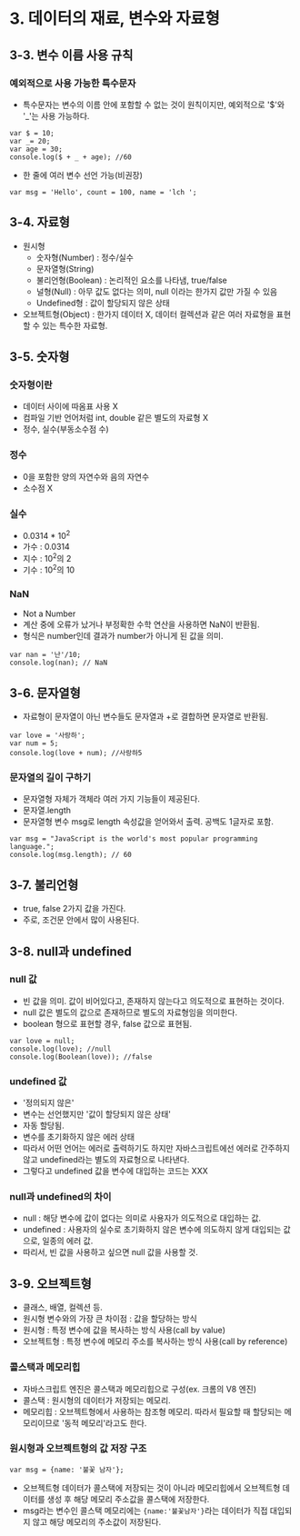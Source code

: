 # 3. 데이터의 재료, 변수와 자료형
## 3-3. 변수 이름 사용 규칙
### 예외적으로 사용 가능한 특수문자
- 특수문자는 변수의 이름 안에 포함할 수 없는 것이 원칙이지만, 예외적으로 '$'와 '_'는 사용 가능하다.

```
var $ = 10;
var _= 20;
var age = 30;
console.log($ + _ + age); //60

```
- 한 줄에 여러 변수 선언 가능(비권장)

```
var msg = 'Hello', count = 100, name = 'lch ';
```

## 3-4. 자료형
- 원시형
    - 숫자형(Number) : 정수/실수
    - 문자열형(String)
    - 불리언형(Boolean) : 논리적인 요소를 나타냄, true/false
    - 널형(Null) : 아무 값도 없다는 의미, null 이라는 한가지 값만 가질 수 있음
    - Undefined형 : 값이 할당되지 않은 상태
- 오브젝트형(Object) : 한가지 데이터 X, 데이터 컬렉션과 같은 여러 자료형을 표현할 수 있는 특수한 자료형.

## 3-5. 숫자형
### 숫자형이란
- 데이터 사이에 따옴표 사용 X
- 컴파일 기반 언어처럼 int, double 같은 별도의 자료형 X
- 정수, 실수(부동소수점 수)

### 정수
- 0을 포함한 양의 자연수와 음의 자연수
- 소수점 X

### 실수
- 0.0314 * 10<sup>2</sup>
- 가수 : 0.0314
- 지수 : 10<sup>2</sup>의 2
- 기수 : 10<sup>2</sup>의 10

### NaN
- Not a Number
- 계산 중에 오류가 났거나 부정확한 수학 연산을 사용하면 NaN이 반환됨.
- 형식은 number인데 결과가 number가 아니게 된 값을 의미.

```
var nan = '난'/10;
console.log(nan); // NaN

```

## 3-6. 문자열형
- 자료형이 문자열이 아닌 변수들도 문자열과 +로 결합하면 문자열로 반환됨.

```
var love = '사랑하';
var num = 5;
console.log(love + num); //사랑하5
```

### 문자열의 길이 구하기
- 문자열형 자체가 객체라 여러 가지 기능들이 제공된다.
- 문자열.length
- 문자열형 변수 msg로 length 속성값을 얻어와서 출력. 공백도 1글자로 포함.

```
var msg = "JavaScript is the world's most popular programming language.";
console.log(msg.length); // 60
```

## 3-7. 불리언형
- true, false 2가지 값을 가진다.
- 주로, 조건문 안에서 많이 사용된다.


## 3-8. null과 undefined
### null 값
- 빈 값을 의미. 값이 비어있다고, 존재하지 않는다고 의도적으로 표현하는 것이다.
- null 값은 별도의 값으로 존재하므로 별도의 자료형임을 의미한다.
- boolean 형으로 표현할 경우, false 값으로 표현됨.

```
var love = null;
console.log(love); //null
console.log(Boolean(love)); //false

```

### undefined 값
- '정의되지 않은'
- 변수는 선언했지만 '값이 할당되지 않은 상태'
- 자동 할당됨.
- 변수를 초기화하지 않은 에러 상태
- 따라서 어떤 언어는 에러로 출력하기도 하지만 자바스크립트에선 에러로 간주하지 않고 undefined라는 별도의 자료형으로 나타낸다.
- 그렇다고 undefined 값을 변수에 대입하는 코드는 XXX

### null과 undefined의 차이
- null : 해당 변수에 값이 없다는 의미로 사용자가 의도적으로 대입하는 값.
- undefined : 사용자의 실수로 초기화하지 않은 변수에 의도하지 않게 대입되는 값으로, 일종의 에러 값.
- 따리서, 빈 값을 사용하고 싶으면 null 값을 사용할 것.

## 3-9. 오브젝트형
- 클래스, 배열, 컬렉션 등.
- 원시형 변수와의 가장 큰 차이점 : 값을 할당하는 방식
- 원시형 : 특정 변수에 값을 복사하는 방식 사용(call by value)
- 오브젝트형 : 특정 변수에 메모리 주소를 복사하는 방식 사용(call by reference)

### 콜스택과 메모리힙
- 자바스크립트 엔진은 콜스택과 메모리힙으로 구성(ex. 크롬의 V8 엔진)
- 콜스택 : 원시형의 데이터가 저장되는 메모리.
- 메모리힙 : 오브젝트형에서 사용하는 참조형 메모리. 따라서 필요할 때 할당되는 메모리이므로 '동적 메모리'라고도 한다.

### 원시형과 오브젝트형의 값 저장 구조

```
var msg = {name: '불꽃 남자'};
```
- 오브젝트형 데이터가 콜스택에 저장되는 것이 아니라 메모리힙에서 오브젝트형 데이터를 생성 후 해당 메모리 주소값을 콜스택에 저장한다.
- msg라는 변수인 콜스택 메모리에는 `{name:'불꽃남자'}`라는 데이터가 직접 대입되지 않고 해당 메모리의 주소값이 저장된다.

